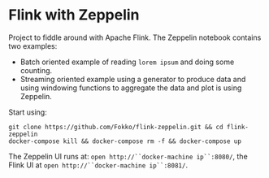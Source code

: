 # Flink with Zeppelin

Project to fiddle around with Apache Flink. The Zeppelin notebook contains two examples:
* Batch oriented example of reading `lorem ipsum` and doing some counting.
* Streaming oriented example using a generator to produce data and using windowing functions to aggregate the data and plot is using Zeppelin.

Start using:
```
git clone https://github.com/Fokko/flink-zeppelin.git && cd flink-zeppelin
docker-compose kill && docker-compose rm -f && docker-compose up
```

The Zeppelin UI runs at: `open http://``docker-machine ip``:8080/`, the Flink UI at `open http://``docker-machine ip``:8081/`.
